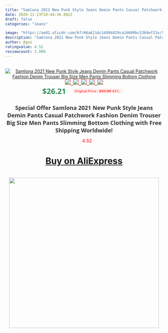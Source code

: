 ```yaml
---
title: "Samlona 2021 New Punk Style Jeans Demin Pants Casual Patchwork Fashion Denim Trouser Big Size Men Pants Slimming Bottom Clothing"
date: 2020-11-23T10:44:36.892Z
draft: false
categories: "Jeans"

image: "https://ae01.alicdn.com/kf/H8a6114c1d994429ca2d609bc53b9ef23v/Samlona-2021-New-Punk-Style-Jeans-Demin-Pants-Casual-Patchwork-Fashion-Denim-Trouser-Big-Size-Men.jpg"
description: "Samlona 2021 New Punk Style Jeans Demin Pants Casual Patchwork Fashion Denim Trouser Big Size Men Pants Slimming Bottom Clothing"
author: Agus
ratingvalue: 4.52
reviewcount: 2.000
---
```

<br>
<div style="text-align: center;">
<a href="https://s.click.aliexpress.com/e/_9QOStP" target="_blank" rel="nofollow noopener noreferrer"><img alt="Samlona 2021 New Punk Style Jeans Demin Pants Casual Patchwork Fashion Denim Trouser Big Size Men Pants Slimming Bottom Clothing" class="magnifier-image" src="https://ae01.alicdn.com/kf/H8a6114c1d994429ca2d609bc53b9ef23v/Samlona-2021-New-Punk-Style-Jeans-Demin-Pants-Casual-Patchwork-Fashion-Denim-Trouser-Big-Size-Men.jpg_640x640.jpg">
<br>
<img style="border:1px solid salmon" src="https://ae01.alicdn.com/kf/H8a6114c1d994429ca2d609bc53b9ef23v/Samlona-2021-New-Punk-Style-Jeans-Demin-Pants-Casual-Patchwork-Fashion-Denim-Trouser-Big-Size-Men.jpg_120x120.jpg">&nbsp;&nbsp;<img style="border:1px solid salmon" src="https://ae01.alicdn.com/kf/Hd5ebc0f2b9144e76950d22df007aab0dw/Samlona-2021-New-Punk-Style-Jeans-Demin-Pants-Casual-Patchwork-Fashion-Denim-Trouser-Big-Size-Men.jpg_120x120.jpg">&nbsp;&nbsp;<img style="border:1px solid salmon" src="https://ae01.alicdn.com/kf/H4cc060baf2b8471ea303303e319f80f8e/Samlona-2021-New-Punk-Style-Jeans-Demin-Pants-Casual-Patchwork-Fashion-Denim-Trouser-Big-Size-Men.jpg_120x120.jpg">&nbsp;&nbsp;<img style="border:1px solid salmon" src="https://ae01.alicdn.com/kf/Hf35d339e2103422ab07b1c58dce4ce6fL/Samlona-2021-New-Punk-Style-Jeans-Demin-Pants-Casual-Patchwork-Fashion-Denim-Trouser-Big-Size-Men.jpg_120x120.jpg">&nbsp;&nbsp;<img style="border:1px solid salmon" src="https://ae01.alicdn.com/kf/H1ca11119f2f84990af958205df7e50d2B/Samlona-2021-New-Punk-Style-Jeans-Demin-Pants-Casual-Patchwork-Fashion-Denim-Trouser-Big-Size-Men.jpg_120x120.jpg"></a></div><br0>
<div style="text-align: center;"><span style="background-color: white; border: 0px; box-sizing: border-box; color: seagreen; display: inline-block; font-family: &quot;open sans&quot; , &quot;arial&quot; , &quot;helvetica&quot; , sans-serif , &quot;heiti&quot;; font-size: 24px; font-stretch: inherit; font-weight: 700; line-height: inherit; margin: 0px 10px 0px 0px; padding: 0px; vertical-align: middle;">$26.21 </span>
<span style="background: rgb(255 , 241 , 241); border-radius: 3px; border: 0px; box-sizing: border-box; color: #ff4747; display: inline-block; font-family: inherit; font-size: 12px; font-stretch: inherit; font-style: inherit; font-variant: inherit; font-weight: 600; line-height: inherit; margin: 0px; padding: 2px 5px; transform: scale(0.9); vertical-align: middle;">Original Price : <b style="text-decoration: line-through;">$45.98 </b> 43%&nbsp;&nbsp;</span></div>
<h1 style="color: #333333; display: inline-block; font-family: &quot;open sans&quot; , &quot;arial&quot; , &quot;helvetica&quot; , sans-serif , &quot;heiti&quot;; font-size: 18px; font-stretch: inherit; font-weight: 700; text-align: center;">Special Offer Samlona 2021 New Punk Style Jeans Demin Pants Casual Patchwork Fashion Denim Trouser Big Size Men Pants Slimming Bottom Clothing with Free Shipping Worldwide!</h1>
<div style="color: #ff4747; text-align: center;">
<img src="https://4.bp.blogspot.com/-M0ZcTcb-5uY/XleCXlxnR4I/AAAAAAAAAEc/OrjgMkXV1oMQFaCRZj5HQwOCBcu3w1FegCPcBGAYYCw/s1600/star.png" style="height: 15px;">&nbsp;<b>4.52</b></div>
<div class="button_cont" align="center"><a class="buynow_a" href="https://s.click.aliexpress.com/e/_9QOStP" target="_blank" rel="nofollow noopener noreferrer"><H1>Buy on AliExpress</H1></a></div><br>
<div class="separator" style="clear: both; text-align: center;">
<img src="https://lh3.googleusercontent.com/-pTy5HemUv9M/XlePHvY0dAI/AAAAAAAAAE4/0nX5iRUoIWY8eMW9Dpxeirr157OZliDIgCLcBGAsYHQ/s1600/badge.gif" width="480">
</div>
